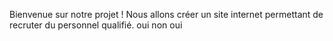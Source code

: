 Bienvenue sur notre projet !
Nous allons créer un site internet permettant de recruter du personnel qualifié.
oui
non
oui
